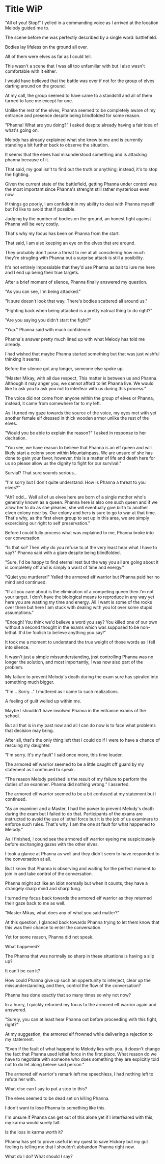 # Title WiP

"All of you! Stop!" I yelled in a commanding voice as I arrived at the location Melody guided me to.

The scene before me was perfectly described by a single word: battlefield.

Bodies lay lifeless on the ground all over.

All of them were elves as far as I could tell.

This wasn't a scene that I was all too unfamiliar with but I also wasn't comfortable with it either.

I would have believed that the battle was over if not for the group of elves darting around on the ground.

At my call, the group seemed to have came to a standstill and all of them turned to face me except for one.

Unlike the rest of the elves, Phanna seemed to be completely aware of my entrance and presence despite being blindfolded for some reason.

"Phanna! What are you doing?" I asked despite already having a fair idea of what's going on.

Melody has already explained what she knew to me and is currently standing a bit further back to observe the situation.

It seems that the elves had misunderstood something and is attacking phanna because of it.

That said, my goal isn't to find out the truth or anything; instead, it's to stop the fighting.

Given the current state of the battlefield, getting Phanna under control was the most important since Phanna's strenght still rather mysterious even now. 

If things go poorly, I am confident in my ability to deal with Phanna myself but I'd like to avoid that if possible.

Judging by the number of bodies on the ground, an honest fight against Phanna will be very costly.

That's why my focus has been on Phanna from the start. 

That said, I am also keeping an eye on the elves that are around.

They probably don't pose a threat to me at all considering how much they're strugling with Phanna but a surprise attack is still a posibility.

It's not entirely impossiable that they'd use Phanna as bait to lure me here and I end up being their true targets. 

After a brief moment of slience, Phanna finally answered my question.

"As you can see, I'm being attacked."

"It sure doesn't look that way. There's bodies scattered all around us."

"Fighting back when being attacked is a pretty natrual thing to do right?"

"Are you saying you didn't start the fight?"

"Yup." Phanna said with much confidence.

Phanna's answer pretty much lined up with what Melody has told me already.

I had wished that maybe Phanna started something but that was just wishful thinking it seems.

Before the silence got any longer, someone else spoke up.

"Master Mikay, with all due respect, This matter is between us and Phanna. Although it may anger you, we cannot afford to let Phanna live. We would like to ask you to ask you not to interfear with us during this process."

The voice did not come from anyone within the group of elves or Phanna, instead, it came from somewhere far to my left.

As I turned my gaze towards the source of the voice, my eyes met with yet another female elf dressed in thick wooden armor unlike the rest of the elves.

"Would you be able to explain the reason?" I asked in response to her declration.

"You see, we have reason to believe that Phanna is an elf queen and will likely start a colony soon within Mountainpass. We are unsure of she has done to gain your favor, however, this is a matter of life and death here for us so please allow us the dignity to fight for our survival."

Survial? That sure sounds serious...

"I'm sorry but I don't quite understand. How is Phanna a threat to you elves?"

"Ah? odd... Well all of us elves here are born of a single mother who's generally known as a queen. Phanna here is also one such queen and if we allow her to do as she pleases, she will eventually give birth to another elven colony near by. Our colony and hers is sure to go to war at that time. That's why, as the first elven group to set up in this area, we are simply excercising our right to self preservation."

Before I could fully process what was explained to me, Phanna broke into our conversation.

"Is that so? Then why do you refuse to at the very least hear what I have to say?" Phanna said with a glare despite being blindfolded.

"Sure, I'd be happy to find eternal rest but the way you all are going about it is completely off and is simply a waist of time and energy."

"Quiet you murderer!" Yelled the armored elf warrior but Phanna paid her no mind and continued.

"If all you care about is the elimination of a competing queen then I'm not your target. I don't have the biological means to reproduce in any way yet here you are wasting my time and energy. All I want is some of the rocks over there but here I am stuck with dealing with you lot over some stupid assumptions."

"Enough! You think we'd believe a word you say? You killed one of our own without a second thought in the exams which was supposed to be non-lethal. It'd be foolish to believe anything you say!"

It took me a moment to understand the true weight of those words as I fell into silence.

It wasn't just a simple missunderstanding, jnst controlling Phanna was no longer the solution, and most importantly, I was now also part of the problem.

My failure to prevent Melody's death during the exam sure has spiraled into something much bigger.

"I'm... Sorry..." I muttered as I came to such realizations.

A feeling of guilt welled up within me.

Maybe I shouldn't have involved Phanna in the entrance exams of the school.

But all that is in my past now and all I can do now is to face what problems that decision may bring.

After all, that's the only thing left that I could do if I were to have a chance of rescuing my daughter.

"I'm sorry. It's my fault" I said once more, this time louder.

The armored elf warrior seemed to be a little caught off guard by my statement as I continued to speak.

"The reason Melody perished is the result of my failure to perform the duties of an examiner. Phanna did nothing wrong." I asserted.

The armored elf warrior seemed to be a bit confused at my statement but I continued.

"As an examiner and a Master, I had the power to prevent Melody's death during the exam but I failed to do that. Participants of the exams are instructed to avoid the use of lethal force but it is the job of us examiners to enforce such rules. That's why, I am the one at fault for what happened to Melody."

As I finished, I cound see the armored elf warrior eyeing me suspiciousely before exchanging gazes with the other elves.

I took a glance at Phanna as well and they didn't seem to have responded to the conversation at all.

But I know that Phanna is observing and waiting for the perfect moment to join in and take control of the conversation.

Phanna might act like an idiot normally but when it counts, they have a strangely sharp mind and sharp tung.

I turned my focus back towards the armored elf warrior as they returned their gaze back to me as well.

"Master Mikay, what does any of what you said matter?"

At this question, I glanced back towards Phanna trying to let them know that this was their chance to enter the conversation.

Yet for some reason, Phanna did not speak.

What happened?

The Phanna that was normally so sharp in these situations is having a slip up?

It can't be can it?

How could Phanna give up such an oppertunity to interject, clear up the missunderstanding, and then, control the flow of the conversation?

Phanna has done exactly that so many times so why not now?

In a hurry, I quickly returned my focus to the armored elf warrior again and answered.

"Surely, you can at least hear Phanna out before proceeding with this fight, right?"

At my suggestion, the armored elf frowned while delivering a rejection to my statement.

"Even if the fault of what happend to Melody lies with you, it doesn't change the fact that Phanna used lethal force in the first place. What reason do we have to negotiate with someone who does something they are explicitly told not to do let along beleve said person."

The armored elf warrior's remark left me speechless, I had nothing left to refute her with.

What else can I say to put a stop to this?

The elves seemed to be dead set on killing Phanna.

I don't want to lose Phanna to something like this.

I'm unsure if Phanna can get out of this alone yet if I interfeared with this, my karma would surely fall.

Is the loss in karma worth it?

Phanna has yet to prove useful in my quest to save Hickory but my gut feeling is telling me that I shouldn't abbandon Phanna right now.

What do I do? What should I say?

